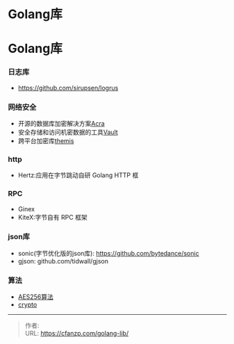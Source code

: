 # Golang库


<!--more-->
# Golang库

### 日志库
- https://github.com/sirupsen/logrus

### 网络安全
- 开源的数据库加密解决方案[Acra](/acra)
- 安全存储和访问机密数据的工具[Vault](https://github.com/hashicorp/vault)
- 跨平台加密库[themis](https://github.com/cossacklabs/themis)

###  http
- Hertz:应用在字节跳动自研 Golang HTTP 框

### RPC
- Ginex
- KiteX:字节自有 RPC 框架

### json库
- sonic(字节优化版的json库): https://github.com/bytedance/sonic
- gjson: github.com/tidwall/gjson

### 算法
- [AES256算法](https://github.com/chentaihan/aesCbc)
- [crypto](https://github.com/golang/crypto)


---

> 作者:   
> URL: https://cfanzp.com/golang-lib/  


